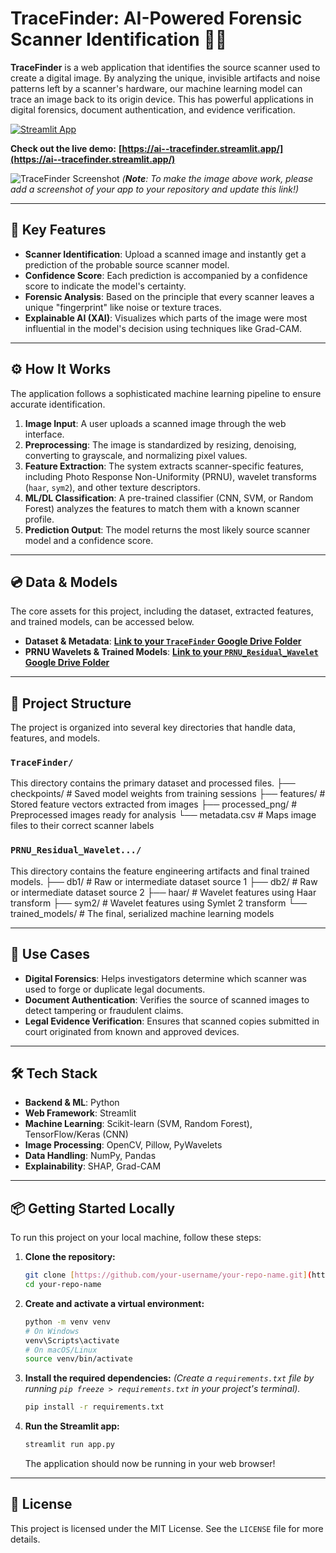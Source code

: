 # TraceFinder: AI-Powered Forensic Scanner Identification 🕵️‍♂️

**TraceFinder** is a web application that identifies the source scanner used to create a digital image. By analyzing the unique, invisible artifacts and noise patterns left by a scanner's hardware, our machine learning model can trace an image back to its origin device. This has powerful applications in digital forensics, document authentication, and evidence verification.

[![Streamlit App](https://static.streamlit.io/badges/streamlit_badge_black_white.svg)](https://ai--tracefinder.streamlit.app/)

**Check out the live demo:** **[https://ai--tracefinder.streamlit.app/](https://ai--tracefinder.streamlit.app/)**

![TraceFinder Screenshot](https://raw.githubusercontent.com/your-username/your-repo-name/main/screenshot.png)
*(**Note**: To make the image above work, please add a screenshot of your app to your repository and update this link!)*

***

## 🚀 Key Features

* **Scanner Identification**: Upload a scanned image and instantly get a prediction of the probable source scanner model.
* **Confidence Score**: Each prediction is accompanied by a confidence score to indicate the model's certainty.
* **Forensic Analysis**: Based on the principle that every scanner leaves a unique "fingerprint" like noise or texture traces.
* **Explainable AI (XAI)**: Visualizes which parts of the image were most influential in the model's decision using techniques like Grad-CAM.

***

## ⚙️ How It Works

The application follows a sophisticated machine learning pipeline to ensure accurate identification.

1.  **Image Input**: A user uploads a scanned image through the web interface.
2.  **Preprocessing**: The image is standardized by resizing, denoising, converting to grayscale, and normalizing pixel values.
3.  **Feature Extraction**: The system extracts scanner-specific features, including Photo Response Non-Uniformity (PRNU), wavelet transforms (`haar`, `sym2`), and other texture descriptors.
4.  **ML/DL Classification**: A pre-trained classifier (CNN, SVM, or Random Forest) analyzes the features to match them with a known scanner profile.
5.  **Prediction Output**: The model returns the most likely source scanner model and a confidence score.

***

## 💿 Data & Models

The core assets for this project, including the dataset, extracted features, and trained models, can be accessed below.

* **Dataset & Metadata**: [**Link to your `TraceFinder` Google Drive Folder**](https://drive.google.com/drive/folders/1NLErgKgCGQwES5D8L4OtnF9YdcylRlDZ?usp=sharing)
* **PRNU Wavelets & Trained Models**: [**Link to your `PRNU_Residual_Wavelet` Google Drive Folder**](https://drive.google.com/drive/folders/1fFXaTnwRhX_y30Vk-Kmd3wZ93E930JSF?usp=sharing)

***

## 📂 Project Structure

The project is organized into several key directories that handle data, features, and models.

### `TraceFinder/`
This directory contains the primary dataset and processed files.
├── checkpoints/         # Saved model weights from training sessions
├── features/            # Stored feature vectors extracted from images
├── processed_png/       # Preprocessed images ready for analysis
└── metadata.csv         # Maps image files to their correct scanner labels

### `PRNU_Residual_Wavelet.../`
This directory contains the feature engineering artifacts and final trained models.
├── db1/                 # Raw or intermediate dataset source 1
├── db2/                 # Raw or intermediate dataset source 2
├── haar/                # Wavelet features using Haar transform
├── sym2/                # Wavelet features using Symlet 2 transform
└── trained_models/      # The final, serialized machine learning models

***

## 🎯 Use Cases

* **Digital Forensics**: Helps investigators determine which scanner was used to forge or duplicate legal documents.
* **Document Authentication**: Verifies the source of scanned images to detect tampering or fraudulent claims.
* **Legal Evidence Verification**: Ensures that scanned copies submitted in court originated from known and approved devices.

***

## 🛠️ Tech Stack

* **Backend & ML**: Python
* **Web Framework**: Streamlit
* **Machine Learning**: Scikit-learn (SVM, Random Forest), TensorFlow/Keras (CNN)
* **Image Processing**: OpenCV, Pillow, PyWavelets
* **Data Handling**: NumPy, Pandas
* **Explainability**: SHAP, Grad-CAM

***

## 📦 Getting Started Locally

To run this project on your local machine, follow these steps:

1.  **Clone the repository:**
    ```bash
    git clone [https://github.com/your-username/your-repo-name.git](https://github.com/your-username/your-repo-name.git)
    cd your-repo-name
    ```

2.  **Create and activate a virtual environment:**
    ```bash
    python -m venv venv
    # On Windows
    venv\Scripts\activate
    # On macOS/Linux
    source venv/bin/activate
    ```

3.  **Install the required dependencies:**
    *(Create a `requirements.txt` file by running `pip freeze > requirements.txt` in your project's terminal).*
    ```bash
    pip install -r requirements.txt
    ```

4.  **Run the Streamlit app:**
    ```bash
    streamlit run app.py
    ```
    The application should now be running in your web browser!

***

## 📜 License

This project is licensed under the MIT License. See the `LICENSE` file for more details.
